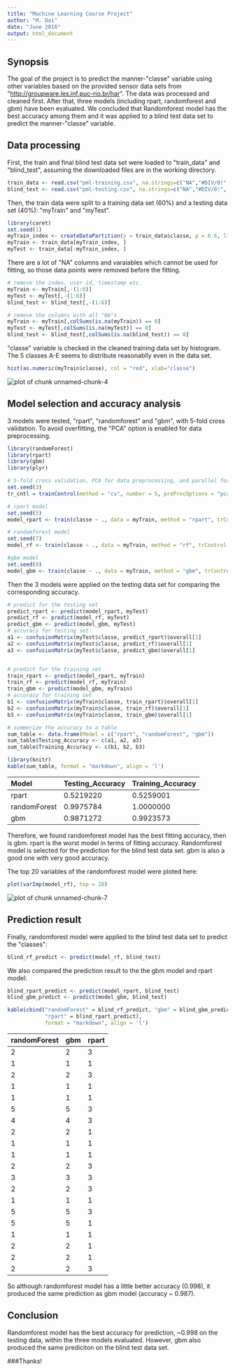 ```yaml
---
title: "Machine Learning Course Project"
author: "M. Dai"
date: "June 2016"
output: html_document
---
```

## Synopsis

The goal of the project is to predict the manner-"classe" variable using other variables based on the provided sensor data sets from "http://groupware.les.inf.puc-rio.br/har".
The data was processed and cleaned first. After that, three models (including rpart, randomforest and gbm) have been evaluated. We concluded that Randomforest model has the best accuracy among them and it was applied to a blind test data set to predict the manner-"classe" variable.

## Data processing

First, the train and final blind test data set were loaded to "train_data" and "blind_test", assuming the downloaded files are in the working directory.

```r
train_data <- read.csv("pml-training.csv", na.strings=c("NA","#DIV/0!", "")) 
blind_test <- read.csv("pml-testing.csv", na.strings=c("NA","#DIV/0!", ""))
```

Then, the train data were split to a training data set (60%) and a testing data set (40%): "myTrain" and "myTest".

```r
library(caret)
set.seed(1)
myTrain_index <- createDataPartition(y = train_data$classe, p = 0.6, list = FALSE)
myTrain <- train_data[myTrain_index, ]
myTest <- train_data[-myTrain_index, ]
```


There are a lot of "NA" columns and varaiables which cannot be used for fitting, so those data points were removed before the fitting.

```r
# remove the index, user id, timestamp etc.
myTrain <- myTrain[,-(1:6)]
myTest <- myTest[,-(1:6)]
blind_test <- blind_test[,-(1:6)]

# remove the columns with all "NA"s
myTrain <- myTrain[,colSums(is.na(myTrain)) == 0]
myTest <- myTest[,colSums(is.na(myTest)) == 0]
blind_test <- blind_test[,colSums(is.na(blind_test)) == 0]
```

"classe" variable is checked in the cleaned training data set by histogram. The 5 classes A-E seems to distribute reasonablly even in the data set.


```r
hist(as.numeric(myTrain$classe), col = "red", xlab="classe")
```

![plot of chunk unnamed-chunk-4](figure/unnamed-chunk-4-1.png)

## Model selection and accuracy analysis

3 models were tested, "rpart", "randomforest" and "gbm", with 5-fold cross validation. To avoid overfitting, the "PCA" option is enabled for data preprocessing. 


```r
library(randomForest)
library(rpart)
library(gbm)
library(plyr)

# 5-fold cross validation, PCA for data preprocessing, and parallel for speed up
set.seed(3)
tr_cntl = trainControl(method = "cv", number = 5, preProcOptions = "pca", allowParallel = TRUE)

# rpart model
set.seed(5)
model_rpart <- train(classe ~ ., data = myTrain, method = "rpart", trControl = tr_cntl, na.action = na.omit)

# randomforest model
set.seed(7)
model_rf <- train(classe ~ ., data = myTrain, method = "rf", trControl = tr_cntl, na.action = na.omit)

#gbm model
set.seed(9)
model_gbm <- train(classe ~ ., data = myTrain, method = "gbm", trControl = tr_cntl, na.action = na.omit)
```

Then the 3 models were applied on the testing data set for comparing the corresponding accuracy. 

```r
# predict for the testing set
predict_rpart <- predict(model_rpart, myTest)
predict_rf <- predict(model_rf, myTest)
predict_gbm <- predict(model_gbm, myTest)
# accuracy for testing set
a1 <- confusionMatrix(myTest$classe, predict_rpart)$overall[1]
a2 <- confusionMatrix(myTest$classe, predict_rf)$overall[1]
a3 <- confusionMatrix(myTest$classe, predict_gbm)$overall[1]


# predict for the training set
train_rpart <- predict(model_rpart, myTrain)
train_rf <- predict(model_rf, myTrain)
train_gbm <- predict(model_gbm, myTrain)
# accuracy for training set
b1 <- confusionMatrix(myTrain$classe, train_rpart)$overall[1]
b2 <- confusionMatrix(myTrain$classe, train_rf)$overall[1]
b3 <- confusionMatrix(myTrain$classe, train_gbm)$overall[1]

# summerize the accuracy to a table
sum_table <- data.frame(Model = c("rpart", "randomForest", "gbm"))
sum_table$Testing_Accuracy <- c(a1, a2, a3)
sum_table$Training_Accuracy <- c(b1, b2, b3)

library(knitr)
kable(sum_table, format = "markdown", align = 'l')
```



|Model        |Testing_Accuracy |Training_Accuracy |
|:------------|:----------------|:-----------------|
|rpart        |0.5219220        |0.5259001         |
|randomForest |0.9975784        |1.0000000         |
|gbm          |0.9871272        |0.9923573         |

Therefore, we found randomforest model has the best fitting accuracy, then is gbm. rpart is the worst model in terms of fitting accuracy. Randomforest model is selected for the prediction for the blind test data set. gbm is also a good one with very good accuracy.

The top 20 variables of the randomforest model were ploted here:

```r
plot(varImp(model_rf), top = 20)
```

![plot of chunk unnamed-chunk-7](figure/unnamed-chunk-7-1.png)

## Prediction result

Finally, randomforest model were applied to the blind test data set to predict the "classes":

```r
blind_rf_predict <- predict(model_rf, blind_test)
```

We also compared the prediction result to the the gbm model and rpart model:

```r
blind_rpart_predict <- predict(model_rpart, blind_test)
blind_gbm_predict <- predict(model_gbm, blind_test)

kable(cbind("randomForest" = blind_rf_predict, "gbm" = blind_gbm_predict, 
            "rpart" = blind_rpart_predict), 
            format = "markdown", align = 'l')
```



|randomForest |gbm |rpart |
|:------------|:---|:-----|
|2            |2   |3     |
|1            |1   |1     |
|2            |2   |3     |
|1            |1   |1     |
|1            |1   |1     |
|5            |5   |3     |
|4            |4   |3     |
|2            |2   |1     |
|1            |1   |1     |
|1            |1   |1     |
|2            |2   |3     |
|3            |3   |3     |
|2            |2   |3     |
|1            |1   |1     |
|5            |5   |3     |
|5            |5   |1     |
|1            |1   |1     |
|2            |2   |1     |
|2            |2   |1     |
|2            |2   |3     |

So although randomforest model has a little better accuracy (0.998), it produced the same prediction as gbm model (accuracy ~ 0.987).

## Conclusion

Randomforest model has the best accuracy for prediction, ~0.998 on the testing data, within the three models evaluated. However, gbm also produced the same prediciton on the blind test data set.


###Thanks!
